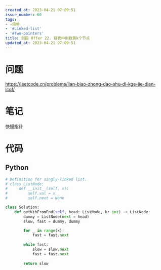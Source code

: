 ```yaml
---
created_at: 2023-04-21 07:09:51
issue_number: 60
tags:
- ~简单
- '#Linked-list'
- '#Two-pointers'
title: 剑指 Offer 22. 链表中倒数第k个节点
updated_at: 2023-04-21 07:09:51
---
```


# 问题

https://leetcode.cn/problems/lian-biao-zhong-dao-shu-di-kge-jie-dian-lcof/

# 笔记

快慢指针

# 代码

## Python

```python
# Definition for singly-linked list.
# class ListNode:
#     def __init__(self, x):
#         self.val = x
#         self.next = None

class Solution:
    def getKthFromEnd(self, head: ListNode, k: int) -> ListNode:
        dummy = ListNode(next = head)
        slow, fast = dummy, dummy

        for _ in range(k):
            fast = fast.next
        
        while fast:
            slow = slow.next
            fast = fast.next
        
        return slow
```
